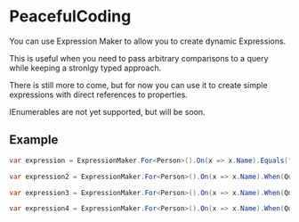 # PeacefulCoding

You can use Expression Maker to allow you to create dynamic Expressions.

This is useful when you need to pass arbitrary comparisons to a query while keeping a stronlgy typed approach.

There is still more to come, but for now you can use it to create simple expressions with direct references to properties.

IEnumerables are not yet supported, but will be soon.

## Example

```csharp
var expression = ExpressionMaker.For<Person>().On(x => x.Name).Equals("Jane");

var expression2 = ExpressionMaker.For<Person>().On(x => x.Name).When(QueryOperation.Equals).Value("Jane");

var expression3 = ExpressionMaker.For<Person>().On(x => x.Name).When(QueryOperation.StartsWith).Value("Ja");

var expression4 = ExpressionMaker.For<Person>().On(x => x.Name).When(QueryOperation.Contains).Value("a");

```